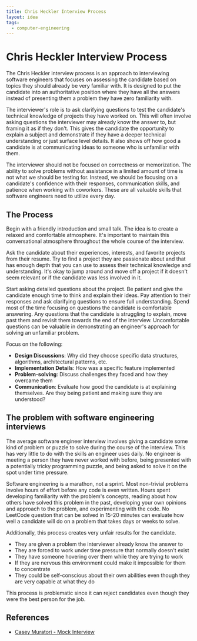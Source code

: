 ```yaml
---
title: Chris Heckler Interview Process
layout: idea
tags:
  - computer-engineering
---
```


# Chris Heckler Interview Process

The Chris Heckler interview process is an approach to interviewing software
engineers that focuses on assessing the candidate based on topics they should
already be very familiar with. It is designed to put the candidate into an
authoritative position where they have all the answers instead of presenting
them a problem they have zero familiarity with.

The interviewer's role is to ask clarifying questions to test the candidate's
technical knowledge of projects they have worked on. This will often involve
asking questions the interviewer may already know the answer to, but framing it
as if they don't. This gives the candidate the opportunity to explain a subject
and demonstrate if they have a deeper technical understanding or just surface
level details. It also shows off how good a candidate is at communicating ideas
to someone who is unfamiliar with them.

The interviewer should not be focused on correctness or memorization. The
ability to solve problems without assistance in a limited amount of time is not
what we should be testing for. Instead, we should be focusing on a candidate's
confidence with their responses, communication skills, and patience when working
with coworkers. These are all valuable skills that software engineers need to
utilize every day.

## The Process

Begin with a friendly introduction and small talk. The idea is to create a
relaxed and comfortable atmosphere. It's important to maintain this
conversational atmosphere throughout the whole course of the interview.

Ask the candidate about their experiences, interests, and favorite projects from
their resume. Try to find a project they are passionate about and that has
enough depth that you can use to assess their technical knowledge and
understanding. It's okay to jump around and move off a project if it doesn't
seem relevant or if the candidate was less involved in it.

Start asking detailed questions about the project. Be patient and give the
candidate enough time to think and explain their ideas. Pay attention to their
responses and ask clarifying questions to ensure full understanding. Spend most
of the time focusing on questions the candidate is comfortable answering. Any
questions that the candidate is struggling to explain, move past them and
revisit them towards the end of the interview. Uncomfortable questions can be
valuable in demonstrating an engineer's approach for solving an unfamiliar
problem.

Focus on the following:

- **Design Discussions**: Why did they choose specific data structures,
  algorithms, architectural patterns, etc.
- **Implementation Details**: How was a specific feature implemented
- **Problem-solving**: Discuss challenges they faced and how they overcame them
- **Communication**: Evaluate how good the candidate is at explaining
  themselves. Are they being patient and making sure they are understood?

## The problem with software engineering interviews

The average software engineer interview involves giving a candidate some kind of
problem or puzzle to solve during the course of the interview. This has very
little to do with the skills an engineer uses daily. No engineer is meeting a
person they have never worked with before, being presented with a potentially
tricky programming puzzle, and being asked to solve it on the spot under time
pressure.

Software engineering is a marathon, not a sprint. Most non-trivial problems
involve hours of effort before any code is even written. Hours spent developing
familiarity with the problem's concepts, reading about how others have solved
this problem in the past, developing your own opinions and approach to the
problem, and experimenting with the code. No LeetCode question that can be
solved in 15-20 minutes can evaluate how well a candidate will do on a problem
that takes days or weeks to solve.

Additionally, this process creates very unfair results for the candidate.

- They are given a problem the interviewer already know the answer to
- They are forced to work under time pressure that normally doesn't exist
- They have someone hovering over them while they are trying to work
- If they are nervous this environment could make it impossible for them to
  concentrate
- They could be self-conscious about their own abilities even though they are
  very capable at what they do

This process is problematic since it can reject candidates even though they were
the best person for the job.

## References

- [Casey Muratori - Mock Interview](https://www.youtube.com/watch?v=cfyWvJdsDRI)
